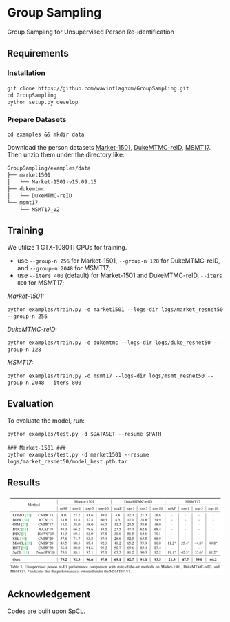 # Group Sampling
Group Sampling for Unsupervised Person Re-identification

## Requirements

### Installation

```shell
git clone https://github.com/wavinflaghxm/GroupSampling.git
cd GroupSampling
python setup.py develop
```

### Prepare Datasets

```shell
cd examples && mkdir data
```
Download the person datasets [Market-1501](https://drive.google.com/file/d/0B8-rUzbwVRk0c054eEozWG9COHM/view), [DukeMTMC-reID](https://arxiv.org/abs/1609.01775), [MSMT17](https://arxiv.org/abs/1711.08565).
Then unzip them under the directory like:
```
GroupSampling/examples/data
├── market1501
│   └── Market-1501-v15.09.15
├── dukemtmc
│   └── DukeMTMC-reID
└── msmt17
    └── MSMT17_V2
```

## Training

We utilize 1 GTX-1080TI GPUs for training.

+ use `--group-n 256` for Market-1501, `--group-n 128` for DukeMTMC-reID, and `--group-n 2048` for MSMT17;
+ use `--iters 400` (default) for Market-1501 and DukeMTMC-reID, `--iters 800` for MSMT17;

*Market-1501:*
```
python examples/train.py -d market1501 --logs-dir logs/market_resnet50 --group-n 256
```

*DukeMTMC-reID:*
```
python examples/train.py -d dukemtmc --logs-dir logs/duke_resnet50 --group-n 128
```

*MSMT17:*
```
python examples/train.py -d msmt17 --logs-dir logs/msmt_resnet50 --group-n 2048 --iters 800
```

## Evaluation
To evaluate the model, run:
```
python examples/test.py -d $DATASET --resume $PATH

### Market-1501 ###
python examples/test.py -d market1501 --resume logs/market_resnet50/model_best.pth.tar
```


## Results
![results](figs/results.png)

## Acknowledgement

Codes are built upon [SpCL](https://github.com/yxgeee/SpCL).
